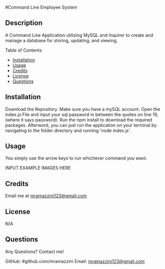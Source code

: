 #Command Line Employee System

## Description 
A Command Line Application utilizing MySQL and Inquirer to create and manage a database for storing, updating, and viewing,

Table of Contents
- [Installation](#installation)
- [Usage](#usage)
- [Credits](#credits)
- [License](#license)
- [Questions](#questions)

## Installation

Download the Repository. Make sure you have a mySQL account. Open the index.js File and input your sql password in between the quotes on line 19, (where it says password). Run the npm install to download the required packages. Afterword, you can just run the application on your terminal by navigating to the folder directory and running 'node index.js'. 

## Usage

You simply use the arrow keys to run whichever command you want. 

INPUT EXAMPLE IMAGES HERE

## Credits

Email me at mramazzini123@gmail.com

## License

N/A

## Questions

Any Questions? Contact me! 

GitHub: #github.com/mramazzini
Email: mramazzini123@gmail.com